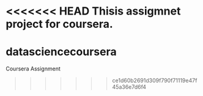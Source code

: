 <<<<<<< HEAD
Thisis assigmnet project for coursera.
=======
# datasciencecoursera
Coursera Assignment
>>>>>>> ce1d60b2691d309f790f71119e47f45a36e7d6f4
